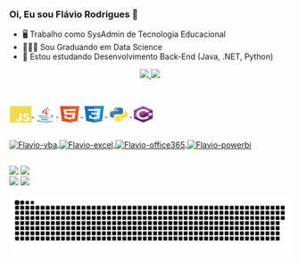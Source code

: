 ### Oi, Eu sou Flávio Rodrigues 👋

- 🖥️ Trabalho como SysAdmin de Tecnologia Educacional
- 👨🏽‍🎓 Sou Graduando em Data Science
- 📔 Estou estudando Desenvolvimento Back-End (Java, .NET, Python)

<div align="center">
  <a href="https://github.com/flaviordzmota">
  <img height="160em" src="https://github-readme-stats.vercel.app/api?username=flaviordzmota&show_icons=true&theme=dark&include_all_commits=true&count_private=true"/>
  <img height="160em" src="https://github-readme-stats.vercel.app/api/top-langs/?username=flaviordzmota&layout=compact&langs_count=7&theme=dark"/>
</div>
  
  
  ##

  
 <div style="display: inline_block"><br>
  <img align="center" alt="Flavio-Js" height="30" width="40" src="https://raw.githubusercontent.com/devicons/devicon/master/icons/javascript/javascript-plain.svg">
  <img align="center" alt="Flavio-Java" height="30" width="40" src="https://github.com/devicons/devicon/blob/master/icons/java/java-original.svg">
  <img align="center" alt="Flavio-HTML" height="30" width="40" src="https://raw.githubusercontent.com/devicons/devicon/master/icons/html5/html5-original.svg">
  <img align="center" alt="Flavio-CSS" height="30" width="40" src="https://raw.githubusercontent.com/devicons/devicon/master/icons/css3/css3-original.svg">
  <img align="center" alt="Flavio-Python" height="30" width="40" src="https://raw.githubusercontent.com/devicons/devicon/master/icons/python/python-original.svg">
  <img align="center" alt="Flavio-Csharp" height="30" width="40" src="https://raw.githubusercontent.com/devicons/devicon/master/icons/csharp/csharp-original.svg">
</div>
  
  
  ##
  
  
  <div>
  <img align="center" alt="Flavio-vba" height="40" width="40" src="https://styles.redditmedia.com/t5_2rnlw/styles/communityIcon_z3kwah4z27c71.png">
  <img align="center" alt="Flavio-excel" height="35" width="40" src="https://cdn.icon-icons.com/icons2/195/PNG/256/Excel_2013_23480.png">
  <img align="center" alt="Flavio-office365" height="40" width="40" src="https://www.nersc.no/sites/www.nersc.no/files/images/office365-427x427.png">
  <img align="center" alt="Flavio-powerbi" height="35" width="40" src="https://e7.pngegg.com/pngimages/820/213/png-clipart-power-bi-business-intelligence-microsoft-corporation-data-visualization-data-analysis-power-bi-dashboard-templates-thumbnail.png">
  </div>
  
  
  ##
  
  
  <div>
    <div> 
 
  <a href="https://instagram.com/flaviordzmota" target="_blank"><img src="https://img.shields.io/badge/-Instagram-%23E4405F?style=for-the-badge&logo=instagram&logoColor=white" target="_blank"></a>
  <a href="https://wa.me/5583987089534" target="_blank"><img src="https://img.shields.io/badge/WhatsApp-25D366?style=for-the-badge&logo=whatsapp&logoColor=white" target="_blank"></a>     
  <a href = "mailto:rodriguezz.fr@gmail.com"><img src="https://img.shields.io/badge/-Gmail-%23333?style=for-the-badge&logo=gmail&logoColor=white" target="_blank"></a>
  <a href="https://www.linkedin.com/in/fl%C3%A1vio-rodrigues-a5986882/" target="_blank"><img src="https://img.shields.io/badge/-LinkedIn-%230077B5?style=for-the-badge&logo=linkedin&logoColor=white" target="_blank"></a> 
 
  ![Snake animation](https://github.com/flaviordzmota/flaviordzmota/blob/output/github-contribution-grid-snake.svg)
 
</div>
  </div>
